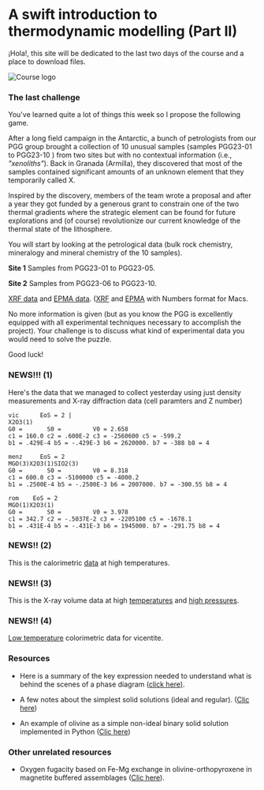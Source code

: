 # **A swift introduction to thermodynamic modelling (Part II)**

¡Hola!, this site will be dedicated to the last two days of the course and a place to download files. 

![Course logo](https://bertopadron.github.io/docs/assets/images/DALL_Lyell.png)

### The last challenge

You've learned quite a lot of things this week so I propose the following game.

After a long field campaign in the Antarctic, a bunch of petrologists from our PGG group brought a collection of 10 unusual samples (samples PGG23-01 to PGG23-10 ) from two sites but with no contextual information (i.e., *"xenoliths"*). Back in Granada (Armilla), they discovered that most of the samples contained significant amounts of an unknown element that they temporarily called X. 

Inspired by the discovery, members of the team wrote a proposal and after a year they got funded by a generous grant to constrain one of the two thermal gradients where the strategic element can be found for future explorations and (of course) revolutionize our current knowledge of the thermal state of the lithosphere.

You will start by looking at the petrological data (bulk rock chemistry, mineralogy and mineral chemistry of the 10 samples).

**Site 1** Samples from PGG23-01 to PGG23-05.

**Site 2** Samples from PGG23-06 to PGG23-10.

[XRF data](https://bertopadron.github.io/data/Geochemistry/XRF.xlsx) and [EPMA data](https://bertopadron.github.io/data/GeochemistryEPMA.xlsx). ([XRF](https://bertopadron.github.io/data/Geochemistry/XRF.numbers) and [EPMA](https://bertopadron.github.io/data/Geochemistry/EPMA.numbers) with Numbers format for Macs.

No more information is given (but as you know the PGG is excellently equipped with all experimental techniques necessary to accomplish the project). Your challenge is to discuss what kind of experimental data you would need to solve the puzzle.

Good luck!      

### NEWS!!! (1)

Here's the data that we managed to collect yesterday using just density measurements and X-ray diffraction data (cell paramters and Z number)

```
vic      EoS = 2 |                                                                   
X2O3(1)
G0 =       S0 =         V0 = 2.658  
c1 = 160.0 c2 = .600E-2 c3 = -2560600 c5 = -599.2  
b1 = .429E-4 b5 = -.429E-3 b6 = 2620000. b7 = -388 b8 = 4  
```

```
menz     EoS = 2                                                                    
MGO(3)X2O3(1)SIO2(3)
G0 =       S0 =         V0 = 8.318  
c1 = 600.0 c3 = -5100000 c5 = -4000.2 
b1 = .2500E-4 b5 = -.2500E-3 b6 = 2007000. b7 = -300.55 b8 = 4  
```

```
rom    EoS = 2                                                                   
MGO(1)X2O3(1)
G0 =       S0 =         V0 = 3.978  
c1 = 342.7 c2 = -.5037E-2 c3 = -2205100 c5 = -1678.1 
b1 = .431E-4 b5 = -.431E-3 b6 = 1945000. b7 = -291.75 b8 = 4 
```

### NEWS!! (2)

This is the calorimetric [data](https://bertopadron.github.io/data/Calorimetric_data/Calorimetric_data_1bar.csv) at high temperatures.

### NEWS!! (3)

This is the X-ray volume data at high [temperatures](https://bertopadron.github.io/data/X-ray_data/isobar-1bar.csv) and [high pressures](https://bertopadron.github.io/data/X-ray_data/isotherm-298K.csv).

### NEWS!! (4)

[Low temperature](https://bertopadron.github.io/data/Calorimetric_data/Calorimetry_vic_low_T.csv) colorimetric data for vicentite.

### Resources

* Here is a summary of the key expression needed to understand what is behind the scenes of a phase diagram ([click here)](https://bertopadron.github.io/Computing_gibbs_Granada.html).

* A few notes about the simplest solid solutions (ideal and regular). ([Clic here](https://bertopadron.github.io/Margules.html))

* An example of olivine as a simple non-ideal binary solid solution implemented in Python ([Clic here](https://bertopadron.github.io/forsterite_activity.html))

  

### Other unrelated resources 

* Oxygen fugacity based on Fe-Mg exchange in olivine-orthopyroxene in magnetite buffered assemblages ([Clic here](https://bertopadron.github.io/FFM_buffer.html)).

  

